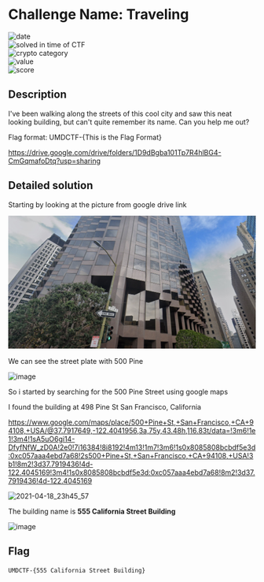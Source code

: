 # Challenge Name: Traveling





![date](https://img.shields.io/badge/date-17.04.2021-brightgreen.svg)  
![solved in time of CTF](https://img.shields.io/badge/solved-in%20time%20of%20CTF-brightgreen.svg)   
![crypto category](https://img.shields.io/badge/category-OSINT-blueviolet.svg)   
![value](https://img.shields.io/badge/value-100-blue.svg)  
![score](https://img.shields.io/badge/score-/10-ff69b4.svg)

## Description

I've been walking along the streets of this cool city and saw this neat looking building, but can't quite remember its name. Can you help me out?

Flag format: UMDCTF-{This is the Flag Format}

https://drive.google.com/drive/folders/1D9dBgba101Tp7R4hlBG4-CmGqmafoDtq?usp=sharing

## Detailed solution

Starting by looking at the picture from google drive link 

![](Building.jpg)

We can see the street plate with 500 Pine 

![image](https://user-images.githubusercontent.com/72421091/115165772-148d9780-a09f-11eb-8975-2f48dd172391.png)

So i started by searching for the 500 Pine Street using google maps 

I found the building at 498 Pine St San Francisco, California 

https://www.google.com/maps/place/500+Pine+St,+San+Francisco,+CA+94108,+USA/@37.7917649,-122.4041956,3a,75y,43.48h,116.83t/data=!3m6!1e1!3m4!1sA5uO6gi14-DfyfNfW_zD0A!2e0!7i16384!8i8192!4m13!1m7!3m6!1s0x8085808bcbdf5e3d:0xc057aaa4ebd7a68!2s500+Pine+St,+San+Francisco,+CA+94108,+USA!3b1!8m2!3d37.7919436!4d-122.4045169!3m4!1s0x8085808bcbdf5e3d:0xc057aaa4ebd7a68!8m2!3d37.7919436!4d-122.4045169
  


![2021-04-18_23h45_57](https://user-images.githubusercontent.com/72421091/115166100-e8731600-a0a0-11eb-816e-c42a72913252.png)

The building name is **555 California Street Building** 

![image](https://user-images.githubusercontent.com/72421091/115166180-4142ae80-a0a1-11eb-8622-17d56ea1ef96.png)



## Flag

```
UMDCTF-{555 California Street Building}
```

